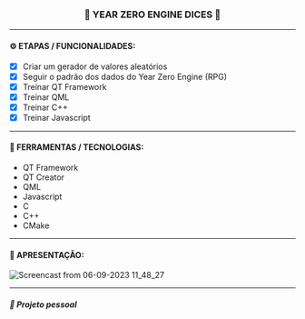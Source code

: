 <h3 align="center"> 
  🚧 YEAR ZERO ENGINE DICES 🚧
</h3>

---
#### ⚙️ ETAPAS / FUNCIONALIDADES:

- [x] Criar um gerador de valores aleatórios
- [x] Seguir o padrão dos dados do Year Zero Engine (RPG)
- [x] Treinar QT Framework
- [x] Treinar QML
- [x] Treinar C++
- [x] Treinar Javascript

---
#### 🔧 FERRAMENTAS / TECNOLOGIAS:

- QT Framework
- QT Creator
- QML
- Javascript
- C
- C++
- CMake

---
#### 🎥 APRESENTAÇÃO:

![Screencast from 06-09-2023 11_48_27](https://github.com/romaarfe/qml_yze_dices/assets/91450312/a4df70fd-680d-45fe-8b54-1e3edbc72b21)

---
##### 📖 Projeto pessoal
